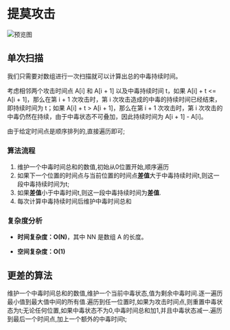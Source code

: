 # 提莫攻击
![预览图](https://pic.leetcode-cn.com/Figures/495/ashe.png "提莫攻击")
## 单次扫描
我们只需要对数组进行一次扫描就可以计算出总的中毒持续时间。

考虑相邻两个攻击时间点 A[i] 和 A[i + 1] 以及中毒持续时间 t，如果 A[i] + t <= A[i + 1]，那么在第 i + 1 次攻击时，第 i 次攻击造成的中毒的持续时间已经结束，即持续时间为 t；如果 A[i] + t > A[i + 1]，那么在第 i + 1 次攻击时，第 i 次攻击的中毒仍然在持续，由于中毒状态不可叠加，因此持续时间为 A[i + 1] - A[i]。

由于给定时间点是顺序排列的,直接遍历即可;
### 算法流程
1. 维护一个中毒时间总和的数值,初始从0位置开始,顺序遍历
2. 如果下一个位置的时间点与当前位置的时间点**差值**大于中毒持续时间t,则这一段中毒持续时间为t;
3. 如果**差值**小于中毒时间t,则这一段中毒持续时间为**差值**.
4. 每次计算中毒持续时间后维护中毒时间总和
### 复杂度分析

* **时间复杂度：O(N)**，其中 NN 是数组 A 的长度。

* **空间复杂度：O(1)**

## 更差的算法
维护一个中毒时间总和的数值,维护一个当前中毒状态,值为剩余中毒时间.逐一遍历最小值到最大值中间的所有值.遍历到任一位置时,如果为攻击时间点,则重置中毒状态为t;无论任何位置,如果中毒状态不为0,中毒时间总和加1,并且中毒状态减一.遍历到最后一个时间点,加上一个额外的中毒时间t;